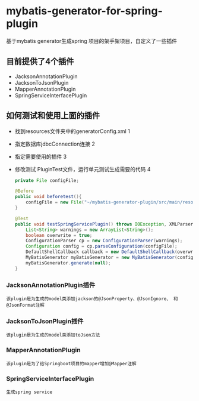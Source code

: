 # mybatis-generator-for-spring-plugin
基于mybatis generator生成spring 项目的架手架项目，自定义了一些插件

## 目前提供了4个插件
- JacksonAnnotationPlugin
- JacksonToJsonPlugin
- MapperAnnotationPlugin
- SpringServiceInterfacePlugin

## 如何测试和使用上面的插件
* 找到resources文件夹中的generatorConfig.xml 1
* 指定数据库jdbcConnection连接 2
* 指定需要使用的插件 3
        <!--分页插件-->
        <plugin type="org.mybatis.generator.plugins.RowBoundsPlugin"></plugin>
        <!--给Mapper增加@Mapper注解-->
        <plugin type="com.neo.mybatis.generator.plugin.MapperAnnotationPlugin"></plugin>
        <!--生成Spring Service 和 Service Impl插件-->
        <plugin type="com.neo.mybatis.generator.plugin.SpringServiceInterfacePlugin">
            <property name="targetDir" value="../mybatis-generator-plugin/src/main/java"></property>
            <property name="serviceInterfaceTargetPackage" value="com.ktb.service"></property>
            <property name="serviceImplTargetPackage" value="com.ktb.service.impl"></property>
        </plugin>
        <plugin type="com.neo.mybatis.generator.plugin.JacksonAnnotationPlugin"></plugin>

* 修改测试 PluginTest文件，运行单元测试生成需要的代码 4
    ```java
    private File configFile;

    @Before
    public void beforetest(){
        configFile = new File("~/mybatis-generator-plugin/src/main/resources/generatorConfig.xml");
    }

    @Test
    public void testSpringServicePlugin() throws IOException, XMLParserException, InvalidConfigurationException, SQLException, InterruptedException {
        List<String> warnings = new ArrayList<String>();
        boolean overwrite = true;
        ConfigurationParser cp = new ConfigurationParser(warnings);
        Configuration config = cp.parseConfiguration(configFile);
        DefaultShellCallback callback = new DefaultShellCallback(overwrite);
        MyBatisGenerator myBatisGenerator = new MyBatisGenerator(config, callback, warnings);
        myBatisGenerator.generate(null);
    }
    ```

### JacksonAnnotationPlugin插件
    该plugin是为生成的model类添加jackson的@JsonProperty、@JsonIgnore、 和@JsonFormat注解
### JacksonToJsonPlugin插件
    该plugin是为生成的model类添加toJson方法
### MapperAnnotationPlugin
    该plugin是为了给Springboot项目的mapper增加@Mapper注解
### SpringServiceInterfacePlugin
    生成spring service